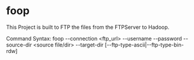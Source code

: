 # foop
This Project is built to FTP the files from the FTPServer to Hadoop. 

Command Syntax:
foop --connection <ftp_url> --username <userid> --password <password> --source-dir <source file/dir> --target-dir <target hdfs dir> [--ftp-type-ascii|--ftp-type-bin-rdw]
